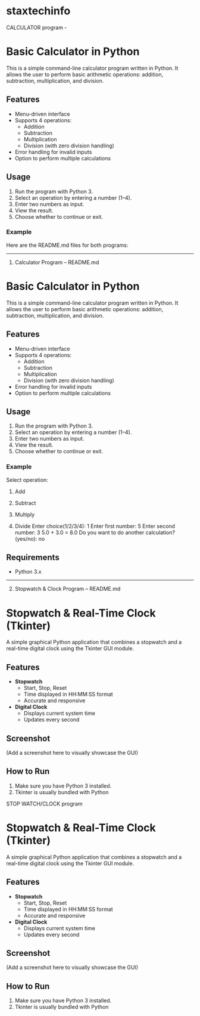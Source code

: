 # staxtechinfo
CALCULATOR program -
# Basic Calculator in Python

This is a simple command-line calculator program written in Python. It allows the user to perform basic arithmetic operations: addition, subtraction, multiplication, and division.

## Features

- Menu-driven interface
- Supports 4 operations:
  - Addition
  - Subtraction
  - Multiplication
  - Division (with zero division handling)
- Error handling for invalid inputs
- Option to perform multiple calculations

## Usage

1. Run the program with Python 3.
2. Select an operation by entering a number (1–4).
3. Enter two numbers as input.
4. View the result.
5. Choose whether to continue or exit.

### Example
Here are the README.md files for both programs:


---

1. Calculator Program – README.md

# Basic Calculator in Python

This is a simple command-line calculator program written in Python. It allows the user to perform basic arithmetic operations: addition, subtraction, multiplication, and division.

## Features

- Menu-driven interface
- Supports 4 operations:
  - Addition
  - Subtraction
  - Multiplication
  - Division (with zero division handling)
- Error handling for invalid inputs
- Option to perform multiple calculations

## Usage

1. Run the program with Python 3.
2. Select an operation by entering a number (1–4).
3. Enter two numbers as input.
4. View the result.
5. Choose whether to continue or exit.

### Example

Select operation:

1. Add


2. Subtract


3. Multiply


4. Divide Enter choice(1/2/3/4): 1 Enter first number: 5 Enter second number: 3 5.0 + 3.0 = 8.0 Do you want to do another calculation? (yes/no): no



## Requirements

- Python 3.x


---

2. Stopwatch & Clock Program – README.md

# Stopwatch & Real-Time Clock (Tkinter)

A simple graphical Python application that combines a stopwatch and a real-time digital clock using the Tkinter GUI module.

## Features

- **Stopwatch**
  - Start, Stop, Reset
  - Time displayed in HH:MM:SS format
  - Accurate and responsive
- **Digital Clock**
  - Displays current system time
  - Updates every second

## Screenshot

(Add a screenshot here to visually showcase the GUI)

## How to Run

1. Make sure you have Python 3 installed.
2. Tkinter is usually bundled with Python

STOP WATCH/CLOCK program 
# Stopwatch & Real-Time Clock (Tkinter)

A simple graphical Python application that combines a stopwatch and a real-time digital clock using the Tkinter GUI module.

## Features

- **Stopwatch**
  - Start, Stop, Reset
  - Time displayed in HH:MM:SS format
  - Accurate and responsive
- **Digital Clock**
  - Displays current system time
  - Updates every second

## Screenshot

(Add a screenshot here to visually showcase the GUI)

## How to Run

1. Make sure you have Python 3 installed.
2. Tkinter is usually bundled with Python
